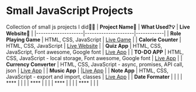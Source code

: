 # Small JavaScript Projects
Collection of small js projects I did👨‍💻
| **Project Name🧩** | **What Used?💡** | **Live Website👀** |
|--------------------|---------------------|------------|
| **Role Playing Game**               | HTML, CSS, JavaScript                    | [Live Game](https://dragon-repeller-game.netlify.app/)           |
| **Calorie Counter**               | HTML, CSS, JavaScript                    | [Live Website](https://calorie-counter-02.netlify.app/)            |
| **Quiz App**               | HTML, CSS, JavaScript, Font awesome, Google font                    | [Live App](https://quiz-app-manik.netlify.app/)           |
| **TO-DO APP**               | HTML, CSS, JavaScript - local storage, Font awesome, Google font                    | [Live App](https://to-do-app-manik.netlify.app/)           |
| **Currency Converter**               | HTML, CSS, JavaScript - async, promises, API call, json                    | [Live App](https://currency-converter-manik.netlify.app/)           |
| **Music App**               |                     |[Live App](https://music-app-manik.netlify.app/)            |
| **Note App**               | HTML, CSS, JavaScript - export and import, classes                    | [Live App](https://note-app-manik.netlify.app/)           |
| **Date Formater**               |                     |            |
| ****               |                     |            |
| ****               |                     |            |
| ****               |                     |            |
| ****               |                     |            |
